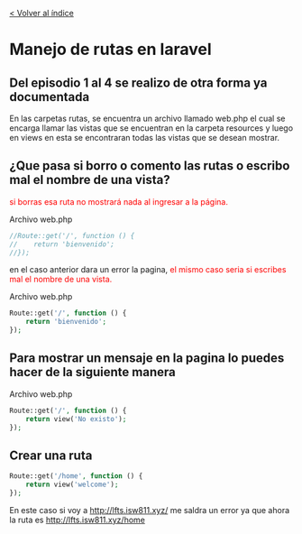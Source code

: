 [< Volver al índice](/docs/README.md)
# Manejo de rutas en laravel
## Del episodio 1 al 4 se realizo de otra forma ya documentada
En las carpetas rutas, se encuentra un archivo llamado web.php el cual se encarga llamar las vistas que se encuentran en la carpeta resources y luego en views en esta se encontraran todas las vistas que se desean mostrar.

## ¿Que pasa si borro o comento las rutas o escribo mal el nombre de una vista?
<span style="color:red">si borras esa ruta no mostrará nada al ingresar a la página.</span> 

Archivo web.php
```php
//Route::get('/', function () {
//    return 'bienvenido';
//});
```
en el caso anterior dara un error la pagina, <span style="color:red">el mismo caso seria si escribes mal el nombre de una vista.</span> 


Archivo web.php
```php
Route::get('/', function () {
    return 'bienvenido';
});
```

## Para mostrar un mensaje en la pagina lo puedes hacer de la siguiente manera

Archivo web.php
```php
Route::get('/', function () {
    return view('No existo');
});
```
## Crear una ruta
```php
Route::get('/home', function () {
    return view('welcome');
});
```
En este caso si voy a http://lfts.isw811.xyz/ me saldra un error ya que ahora la ruta es http://lfts.isw811.xyz/home







